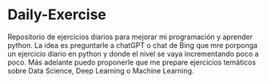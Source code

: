 # Daily-Exercise
Repositorio de ejercicios diarios para mejorar mi programación y aprender python.
La idea es preguntarle a chatGPT o chat de Bing que mre porponga un ejercicio diario en python y donde el nivel se vaya incrementando poco a poco.
Más adelante puedo proponerle que me prepare ejercicios temáticos sobre Data Science, Deep Learning o Machine Learning.
